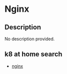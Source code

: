 # Nginx

## Description

No description provided.

## k8 at home search

- [nginx](https://nanne.dev/k8s-at-home-search/#/nginx)
